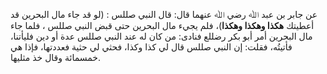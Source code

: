 عن جابر بن عبد ﷲ رضي ﷲ عنهما قال: قال النبي صللس : (لو قد جاء مال البحرين قد أعطيتك **هكذا وهكذا وهكذا**)، فلم يجيء مال البحرين حتى قبض النبي صللس ، فلما جاء مال البحرين أمر أبو بكر رضللع فنادى: من كان له عند النبي صللس عدة أو دين فليأتنا، فأتيتُه، فقلت: إن النبي صللس قال لي كذا وكذا، فحثي لي حثية فعددتها، فإذا هي خمسمائة وقال خذ مثليها.